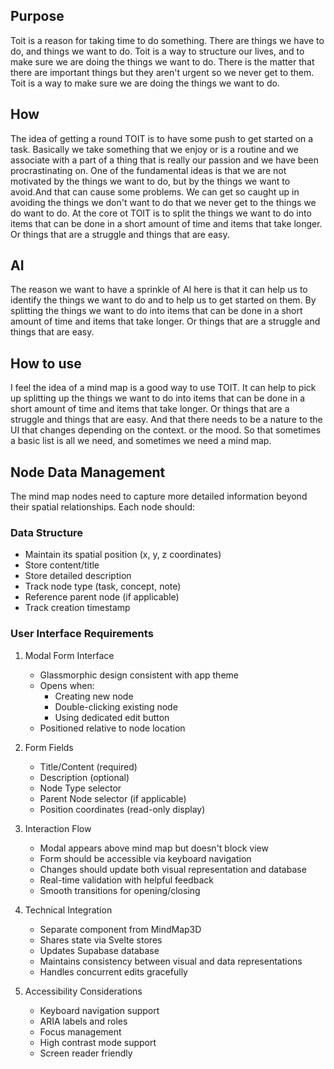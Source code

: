 ## Purpose
Toit is a reason for taking time to do something.
There are things we have to do, and things we want to do.
Toit is a way to structure our lives, and to make sure we are doing the things we want to do.
There is the matter that there are important things but they aren't urgent so we never get to them.
Toit is a way to make sure we are doing the things we want to do.

## How
The idea of getting a round TOIT is to have some push to get started on a task.
Basically we take something that we enjoy or is a routine and we associate with a part of a thing that is really our passion and we have been procrastinating on.
One of the fundamental ideas is that we are not motivated by the things we want to do, but by the things we want to avoid.And that can cause some problems. We can get so caught up in avoiding the things we don't want to do that we never get to the things we do want to do.
At the core ot TOIT is to split the things we want to do into items that can be done in a short amount of time and items that take longer.
Or things that are a struggle and things that are easy.

## AI
The reason we want to have a sprinkle of AI here is that it can help us to identify the things we want to do and to help us to get started on them. By splitting the things we want to do into items that can be done in a short amount of time and items that take longer.
Or things that are a struggle and things that are easy.

## How to use
I feel the idea of a mind map is a good way to use TOIT.
It can help to pick up splitting up the things we want to do into items that can be done in a short amount of time and items that take longer.
Or things that are a struggle and things that are easy.
And that there needs to be a nature to the UI that changes depending on the context. or the mood.
So that sometimes a basic list is all we need, and sometimes we need a mind map.

## Node Data Management
The mind map nodes need to capture more detailed information beyond their spatial relationships. Each node should:

### Data Structure
- Maintain its spatial position (x, y, z coordinates)
- Store content/title
- Store detailed description
- Track node type (task, concept, note)
- Reference parent node (if applicable)
- Track creation timestamp

### User Interface Requirements
1. Modal Form Interface
   - Glassmorphic design consistent with app theme
   - Opens when:
     - Creating new node
     - Double-clicking existing node
     - Using dedicated edit button
   - Positioned relative to node location

2. Form Fields
   - Title/Content (required)
   - Description (optional)
   - Node Type selector
   - Parent Node selector (if applicable)
   - Position coordinates (read-only display)

3. Interaction Flow
   - Modal appears above mind map but doesn't block view
   - Form should be accessible via keyboard navigation
   - Changes should update both visual representation and database
   - Real-time validation with helpful feedback
   - Smooth transitions for opening/closing

4. Technical Integration
   - Separate component from MindMap3D
   - Shares state via Svelte stores
   - Updates Supabase database
   - Maintains consistency between visual and data representations
   - Handles concurrent edits gracefully

5. Accessibility Considerations
   - Keyboard navigation support
   - ARIA labels and roles
   - Focus management
   - High contrast mode support
   - Screen reader friendly
